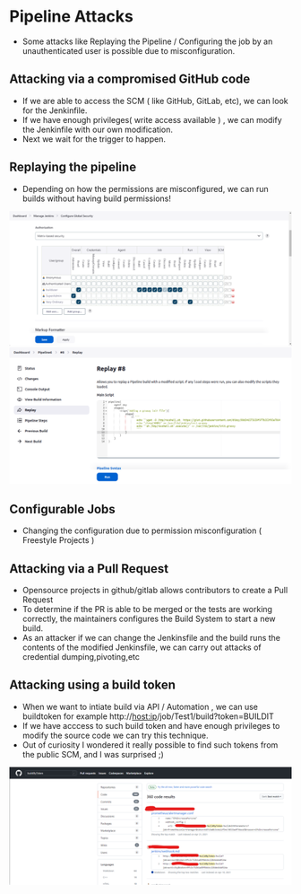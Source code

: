 # Pipeline Attacks

- Some attacks like Replaying the Pipeline / Configuring the job by an unauthenticated user is possible due to misconfiguration.


## Attacking via a compromised GitHub code
- If we are able to access the SCM ( like GitHub, GitLab, etc), we can look for the Jenkinfile.
- If we have enough privileges( write access available ) , we can modify the Jenkinfile with our own modification.
- Next we wait for the trigger to happen.

## Replaying the pipeline
- Depending on how the permissions are misconfigured, we can run builds without having build permissions!

<img src="pipeline-replay.png">

<img src="pipeline-replay-modify.png">

## Configurable Jobs
- Changing the configuration due to permission misconfiguration ( Freestyle Projects )


## Attacking via a Pull Request
- Opensource projects in github/gitlab allows contributors to create a Pull Request
- To determine if the PR is able to be merged or the tests are working correctly, the maintainers configures the Build System to start a new build.
- As an attacker if we can change the Jenkinsfile and the build runs the contents of the modified Jenkinsfile, we can carry out attacks of credential dumping,pivoting,etc


## Attacking using a build token

- When we want to intiate build via API / Automation , we can use buildtoken for example http://<host:ip>/job/Test1/build?token=BUILDIT
- If we have acccess to such build token and have enough privileges to modify the source code we can try this technique.
- Out of curiosity I wondered it really possible to find such tokens from the public SCM, and I was surprised ;)
 
<img src="buildbytoken.png">
